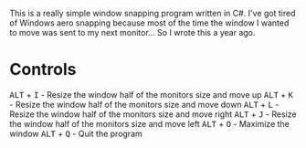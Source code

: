 This is a really simple window snapping program written in C#. 
I've got tired of Windows aero snapping because most of the time the window I wanted to move was sent to my next monitor... So I wrote this a year ago.

# Controls

<kbd>ALT</kbd> + <kbd>I</kbd> - Resize the window half of the monitors size and move up
<kbd>ALT</kbd> + <kbd>K</kbd> - Resize the window half of the monitors size and move down
<kbd>ALT</kbd> + <kbd>L</kbd> - Resize the window half of the monitors size and move right
<kbd>ALT</kbd> + <kbd>J</kbd> - Resize the window half of the monitors size and move left
<kbd>ALT</kbd> + <kbd>O</kbd> - Maximize the window
<kbd>ALT</kbd> + <kbd>Q</kbd> - Quit the program